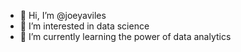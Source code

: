 - 👋 Hi, I’m @joeyaviles
- 👀 I’m interested in data science
- 🌱 I’m currently learning the power of data analytics

<!---
joeyaviles/joeyaviles is a ✨ special ✨ repository because its `README.md` (this file) appears on your GitHub profile.
You can click the Preview link to take a look at your changes.
--->
